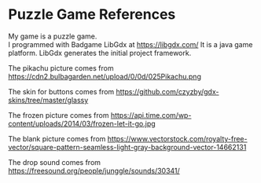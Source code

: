 # Puzzle Game References
My game is a puzzle game.  
I programmed with  Badgame LibGdx at https://libgdx.com/
It is a java game platform. LibGdx generates the initial project framework.

The pikachu picture comes from https://cdn2.bulbagarden.net/upload/0/0d/025Pikachu.png

The skin for buttons comes from https://github.com/czyzby/gdx-skins/tree/master/glassy

The frozen picture comes from https://api.time.com/wp-content/uploads/2014/03/frozen-let-it-go.jpg

The blank picture comes from https://www.vectorstock.com/royalty-free-vector/square-pattern-seamless-light-gray-background-vector-14662131

The drop sound comes from https://freesound.org/people/junggle/sounds/30341/
